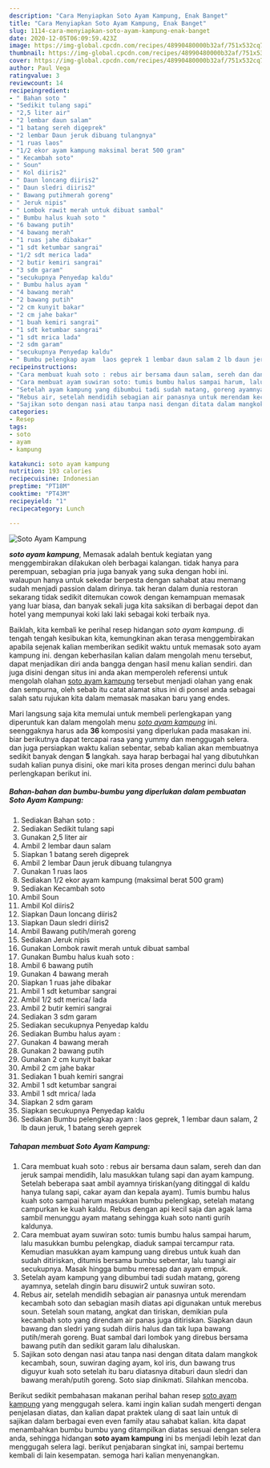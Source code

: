 ```yaml
---
description: "Cara Menyiapkan Soto Ayam Kampung, Enak Banget"
title: "Cara Menyiapkan Soto Ayam Kampung, Enak Banget"
slug: 1114-cara-menyiapkan-soto-ayam-kampung-enak-banget
date: 2020-12-05T06:09:59.423Z
image: https://img-global.cpcdn.com/recipes/48990480000b32af/751x532cq70/soto-ayam-kampung-foto-resep-utama.jpg
thumbnail: https://img-global.cpcdn.com/recipes/48990480000b32af/751x532cq70/soto-ayam-kampung-foto-resep-utama.jpg
cover: https://img-global.cpcdn.com/recipes/48990480000b32af/751x532cq70/soto-ayam-kampung-foto-resep-utama.jpg
author: Paul Vega
ratingvalue: 3
reviewcount: 14
recipeingredient:
- " Bahan soto "
- "Sedikit tulang sapi"
- "2,5 liter air"
- "2 lembar daun salam"
- "1 batang sereh digeprek"
- "2 lembar Daun jeruk dibuang tulangnya"
- "1 ruas laos"
- "1/2 ekor ayam kampung maksimal berat 500 gram"
- " Kecambah soto"
- " Soun"
- " Kol diiris2"
- " Daun loncang diiris2"
- " Daun sledri diiris2"
- " Bawang putihmerah goreng"
- " Jeruk nipis"
- " Lombok rawit merah untuk dibuat sambal"
- " Bumbu halus kuah soto "
- "6 bawang putih"
- "4 bawang merah"
- "1 ruas jahe dibakar"
- "1 sdt ketumbar sangrai"
- "1/2 sdt merica lada"
- "2 butir kemiri sangrai"
- "3 sdm garam"
- "secukupnya Penyedap kaldu"
- " Bumbu halus ayam "
- "4 bawang merah"
- "2 bawang putih"
- "2 cm kunyit bakar"
- "2 cm jahe bakar"
- "1 buah kemiri sangrai"
- "1 sdt ketumbar sangrai"
- "1 sdt mrica lada"
- "2 sdm garam"
- "secukupnya Penyedap kaldu"
- " Bumbu pelengkap ayam  laos geprek 1 lembar daun salam 2 lb daun jeruk 1 batang sereh geprek"
recipeinstructions:
- "Cara membuat kuah soto : rebus air bersama daun salam, sereh dan dan jeruk sampai mendidih, lalu masukkan tulang sapi dan ayam kampung. Setelah beberapa saat ambil ayamnya tiriskan(yang ditinggal di kaldu hanya tulang sapi, cakar ayam dan kepala ayam). Tumis bumbu halus kuah soto sampai harum masukkan bumbu pelengkap, setelah matang campurkan ke kuah kaldu. Rebus dengan api kecil saja dan agak lama sambil menunggu ayam matang sehingga kuah soto nanti gurih kaldunya."
- "Cara membuat ayam suwiran soto: tumis bumbu halus sampai harum, lalu masukkan bumbu pelengkap, diaduk sampai tercampur rata. Kemudian masukkan ayam kampung uang direbus untuk kuah dan sudah ditiriskan, ditumis bersama bumbu sebentar, lalu tuangi air secukupnya. Masak hingga bumbu meresap dan ayam empuk."
- "Setelah ayam kampung yang dibumbui tadi sudah matang, goreng ayamnya, setelah dingin baru disuwir2 untuk suwiran soto."
- "Rebus air, setelah mendidih sebagian air panasnya untuk merendam kecambah soto dan sebagian masih diatas api digunakan untuk merebus soun. Setelah soun matang, angkat dan tiriskan, demikian pula kecambah soto yang direndam air panas juga ditiriskan. Siapkan daun bawang dan sledri yang sudah diiris halus dan tak lupa bawang putih/merah goreng. Buat sambal dari lombok yang direbus bersama bawang putih dan sedikit garam lalu dihaluskan."
- "Sajikan soto dengan nasi atau tanpa nasi dengan ditata dalam mangkok kecambah, soun, suwiran daging ayam, kol iris, dun bawang trus diguyur kuah soto setelah itu baru diatasnya ditaburi daun sledri dan bawang merah/putih goreng. Soto siap dinikmati. Silahkan mencoba."
categories:
- Resep
tags:
- soto
- ayam
- kampung

katakunci: soto ayam kampung 
nutrition: 193 calories
recipecuisine: Indonesian
preptime: "PT18M"
cooktime: "PT43M"
recipeyield: "1"
recipecategory: Lunch

---
```



![Soto Ayam Kampung](https://img-global.cpcdn.com/recipes/48990480000b32af/751x532cq70/soto-ayam-kampung-foto-resep-utama.jpg)

<b><i>soto ayam kampung</i></b>, Memasak adalah bentuk kegiatan yang menggembirakan dilakukan oleh berbagai kalangan. tidak hanya para perempuan, sebagian pria juga banyak yang suka dengan hobi ini. walaupun hanya untuk sekedar berpesta dengan sahabat atau memang sudah menjadi passion dalam dirinya. tak heran dalam dunia restoran sekarang tidak sedikit ditemukan cowok dengan kemampuan memasak yang luar biasa, dan banyak sekali juga kita saksikan di berbagai depot dan hotel yang mempunyai koki laki laki sebagai koki terbaik nya.



Baiklah, kita kembali ke perihal resep hidangan <i>soto ayam kampung</i>. di tengah tengah kesibukan kita, kemungkinan akan terasa menggembirakan apabila sejenak kalian memberikan sedikit waktu untuk memasak soto ayam kampung ini. dengan keberhasilan kalian dalam mengolah menu tersebut, dapat menjadikan diri anda bangga dengan hasil menu kalian sendiri. dan juga disini dengan situs ini anda akan memperoleh referensi untuk mengolah olahan <u>soto ayam kampung</u> tersebut menjadi olahan yang enak dan sempurna, oleh sebab itu catat alamat situs ini di ponsel anda sebagai salah satu rujukan kita dalam memasak masakan baru yang endes.


Mari langsung saja kita memulai untuk membeli perlengkapan yang diperuntuk kan dalam mengolah menu <u><i>soto ayam kampung</i></u> ini. seenggaknya harus ada <b>36</b> komposisi yang diperlukan pada masakan ini. biar berikutnya dapat tercapai rasa yang yummy dan menggugah selera. dan juga persiapkan waktu kalian sebentar, sebab kalian akan membuatnya sedikit banyak dengan <b>5</b> langkah. saya harap berbagai hal yang dibutuhkan sudah kalian punya disini, oke mari kita proses dengan merinci dulu bahan perlengkapan berikut ini.

<!--inarticleads1-->

##### Bahan-bahan dan bumbu-bumbu yang diperlukan dalam pembuatan Soto Ayam Kampung:

1. Sediakan  Bahan soto :
1. Sediakan Sedikit tulang sapi
1. Gunakan 2,5 liter air
1. Ambil 2 lembar daun salam
1. Siapkan 1 batang sereh digeprek
1. Ambil 2 lembar Daun jeruk dibuang tulangnya
1. Gunakan 1 ruas laos
1. Sediakan 1/2 ekor ayam kampung (maksimal berat 500 gram)
1. Sediakan  Kecambah soto
1. Ambil  Soun
1. Ambil  Kol diiris2
1. Siapkan  Daun loncang diiris2
1. Siapkan  Daun sledri diiris2
1. Ambil  Bawang putih/merah goreng
1. Sediakan  Jeruk nipis
1. Gunakan  Lombok rawit merah untuk dibuat sambal
1. Gunakan  Bumbu halus kuah soto :
1. Ambil 6 bawang putih
1. Gunakan 4 bawang merah
1. Siapkan 1 ruas jahe dibakar
1. Ambil 1 sdt ketumbar sangrai
1. Ambil 1/2 sdt merica/ lada
1. Ambil 2 butir kemiri sangrai
1. Sediakan 3 sdm garam
1. Sediakan secukupnya Penyedap kaldu
1. Sediakan  Bumbu halus ayam :
1. Gunakan 4 bawang merah
1. Gunakan 2 bawang putih
1. Gunakan 2 cm kunyit bakar
1. Ambil 2 cm jahe bakar
1. Sediakan 1 buah kemiri sangrai
1. Ambil 1 sdt ketumbar sangrai
1. Ambil 1 sdt mrica/ lada
1. Siapkan 2 sdm garam
1. Siapkan secukupnya Penyedap kaldu
1. Sediakan  Bumbu pelengkap ayam : laos geprek, 1 lembar daun salam, 2 lb daun jeruk, 1 batang sereh geprek




<!--inarticleads2-->

##### Tahapan membuat Soto Ayam Kampung:

1. Cara membuat kuah soto : rebus air bersama daun salam, sereh dan dan jeruk sampai mendidih, lalu masukkan tulang sapi dan ayam kampung. Setelah beberapa saat ambil ayamnya tiriskan(yang ditinggal di kaldu hanya tulang sapi, cakar ayam dan kepala ayam). Tumis bumbu halus kuah soto sampai harum masukkan bumbu pelengkap, setelah matang campurkan ke kuah kaldu. Rebus dengan api kecil saja dan agak lama sambil menunggu ayam matang sehingga kuah soto nanti gurih kaldunya.
1. Cara membuat ayam suwiran soto: tumis bumbu halus sampai harum, lalu masukkan bumbu pelengkap, diaduk sampai tercampur rata. Kemudian masukkan ayam kampung uang direbus untuk kuah dan sudah ditiriskan, ditumis bersama bumbu sebentar, lalu tuangi air secukupnya. Masak hingga bumbu meresap dan ayam empuk.
1. Setelah ayam kampung yang dibumbui tadi sudah matang, goreng ayamnya, setelah dingin baru disuwir2 untuk suwiran soto.
1. Rebus air, setelah mendidih sebagian air panasnya untuk merendam kecambah soto dan sebagian masih diatas api digunakan untuk merebus soun. Setelah soun matang, angkat dan tiriskan, demikian pula kecambah soto yang direndam air panas juga ditiriskan. Siapkan daun bawang dan sledri yang sudah diiris halus dan tak lupa bawang putih/merah goreng. Buat sambal dari lombok yang direbus bersama bawang putih dan sedikit garam lalu dihaluskan.
1. Sajikan soto dengan nasi atau tanpa nasi dengan ditata dalam mangkok kecambah, soun, suwiran daging ayam, kol iris, dun bawang trus diguyur kuah soto setelah itu baru diatasnya ditaburi daun sledri dan bawang merah/putih goreng. Soto siap dinikmati. Silahkan mencoba.




Berikut sedikit pembahasan makanan perihal bahan resep <u>soto ayam kampung</u> yang menggugah selera. kami ingin kalian sudah mengerti dengan penjelasan diatas, dan kalian dapat praktek ulang di saat lain untuk di sajikan dalam berbagai even even family atau sahabat kalian. kita dapat menambahkan bumbu bumbu yang ditampilkan diatas sesuai dengan selera anda, sehingga hidangan <b>soto ayam kampung</b> ini bs menjadi lebih lezat dan menggugah selera lagi. berikut penjabaran singkat ini, sampai bertemu kembali di lain kesempatan. semoga hari kalian menyenangkan.
